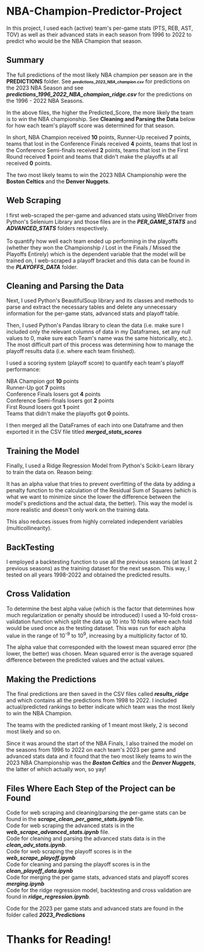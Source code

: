# NBA-Champion-Predictor-Project

In this project, I used each (active) team's per-game stats (PTS, REB, AST, TOV) as well as their advanced stats in each season from 1996 to 2022 to predict who would be the NBA Champion that season. 

## **Summary**
The full predictions of the most likely NBA champion per season are in the **PREDICTIONS** folder. See <font size="1">_**predictions_2023_NBA_champion.csv**_</font> for predictions on the 2023 NBA Season and see **_predictions_1996_2022_NBA_champion_ridge.csv_** for the predictions on the 1996 - 2022 NBA Seasons.

In the above files, the higher the Predicted_Score, the more likely the team is to win the NBA championship. See **Cleaning and Parsing the Data** below for how each team's playoff score was determined for that season. 

In short, NBA Champion received **10** points, Runner-Up received **7** points, teams that lost in the Conference Finals received **4** points, teams that lost in the Conference Semi-finals received **2** points, teams that lost in the First Round received **1** point and teams that didn't make the playoffs at all received **0** points.

The two most likely teams to win the 2023 NBA Championship were the **Boston Celtics** and the **Denver Nuggets**.

## **Web Scraping**

I first web-scraped the per-game and advanced stats using WebDriver from Python's Selenium Library and those files are in the _**PER_GAME_STATS**_ and _**ADVANCED_STATS**_ folders respectively. <br><br> To quantify how well each team ended up performing in the playoffs (whether they won the Championship / Lost in the Finals / Missed the Playoffs Entirely) which is the dependent variable that the model will be trained on, I web-scraped a playoff bracket and this data can be found in the _**PLAYOFFS_DATA**_ folder.

## **Cleaning and Parsing the Data**

Next, I used Python's BeautifulSoup library and its classes and methods to parse and extract the necessary tables and delete any unnecessary information for the per-game stats, advanced stats and playoff table. <br>

Then, I used Python's Pandas library to clean the data (i.e. make sure I included only the relevant columns of data in my Dataframes, set any null values to 0, make sure each Team's name was the same historically, etc.). The most difficult part of this process was determining how to manage the playoff results data (i.e. where each team finished).<br>

I used a scoring system (playoff score) to quantify each team's playoff performance: <br> 

NBA Champion got **10** points<br>
Runner-Up got **7** points<br>
Conference Finals losers got **4** points<br>
Conference Semi-finals losers got **2** points<br>
First Round losers got **1** point<br>
Teams that didn't make the playoffs got **0** points.

I then merged all the DataFrames of each into one Dataframe and then exported it in the CSV file titled **_merged_stats_scores_**

## **Training the Model**

Finally, I used a Ridge Regression Model from Python's Scikit-Learn library to train the data on. Reason being:

It has an alpha value that tries to prevent overfitting of the data by adding a penalty function to the calculation of the Residual Sum of Squares (which is what we want to minimize since the lower the difference between the model's predictions and the actual data, the better). This way the model is more realistic and doesn't only work on the training data. 

This also reduces issues from highly correlated independent variables (multicollinearity).

## **BackTesting**

I employed a backtesting function to use all the previous seasons (at least 2 previous seasons) as the training dataset for the next season. This way, I tested on all years 1998-2022 and obtained the predicted results. 

## **Cross Validation**

To determine the best alpha value (which is the factor that determines how much regularization or penalty should be introduced) I used a 10-fold cross-validation function which split the data up 10 into 10 folds where each fold would be used once as the testing dataset.
This was run for each alpha value in the range of 10<sup>-9</sup> to 10<sup>9</sup>, increasing by a multiplicity factor of 10.

The alpha value that corresponded with the lowest mean squared error (the lower, the better) was chosen. Mean squared error is the average squared difference between the predicted values and the actual values.

## **Making the Predictions**

The final predictions are then saved in the CSV files called **_results_ridge_** and which contains all the predictions from 1998 to 2022. I included actual/predicted rankings to better indicate which team was the most likely to win the NBA Champion. 

The teams with the predicted ranking of 1 meant most likely, 2 is second most likely and so on. 

Since it was around the start of the NBA Finals, I also trained the model on the seasons from 1996 to 2022 on each team's 2023 per game and advanced stats data and it found that the two most likely teams to win the 2023 NBA Championship was the **_Boston Celtics_** and the **_Denver Nuggets_**, the latter of which actually won, so yay!

## **Files Where Each Step of the Project can be Found**
Code for web scraping and cleaning/parsing the per-game stats can be found in the **_scrape_clean_per_game_stats.ipynb_** file.<br>
Code for web scraping the advanced stats is in the _**web_scrape_advanced_stats.ipynb**_ file.<br>
Code for cleaning and parsing the advanced stats data is in the **_clean_adv_stats.ipynb_**.<br>
Code for web scraping the playoff scores is in the **_web_scrape_playoff.ipynb_**<br>
Code for cleaning and parsing the playoff scores is in the **_clean_playoff_data.ipynb_**<br>
Code for merging the per game stats, advanced stats and playoff scores **_merging.ipynb_**<br>
Code for the ridge regression model, backtesting and cross validation are found in _**ridge_regression.ipynb**_.

Code for the 2023 per game stats and advanced stats are found in the folder called _**2023_Predictions**_

# Thanks for Reading!
